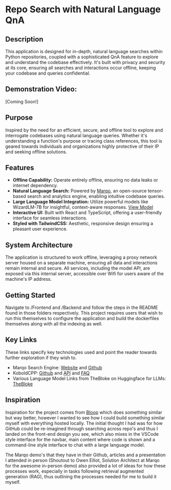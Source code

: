 # Repo Search with Natural Language QnA

## Description

This application is designed for in-depth, natural language searches within Python repositories, coupled with a sophisticated QnA feature to explore and understand the codebase effectively. It's built with privacy and security at its core, ensuring all searches and interactions occur offline, keeping your codebase and queries confidential.

## Demonstration Video:
[Coming Soon!]

## Purpose

Inspired by the need for an efficient, secure, and offline tool to explore and interrogate codebases using natural language queries. Whether it's understanding a function's purpose or tracing class references, this tool is geared towards individuals and organizations highly protective of their IP and seeking offline solutions.

## Features

- **Offline Capability:** Operate entirely offline, ensuring no data leaks or internet dependency.
- **Natural Language Search:** Powered by [Marqo](https://www.marqo.ai), an open-source tensor-based search and analytics engine, enabling intuitive codebase queries.
- **Large Language Model Integration:** Utilize powerful models like WizardLM-7B for insightful, context-aware responses. [View Model](https://huggingface.co/TheBloke/WizardLM-7B-uncensored-GGML)
- **Interactive UI:** Built with React and TypeScript, offering a user-friendly interface for seamless interactions.
- **Styled with TailwindCSS:** Aesthetic, responsive design ensuring a pleasant user experience.

## System Architecture

The application is structured to work offline, leveraging a proxy network server housed on a separate machine, ensuring all data and interactions remain internal and secure. All services, including the model API, are exposed via this internal server, accessible over Wifi for users aware of the machine's IP address.

## Getting Started

Navigate to /Frontend and /Backend and follow the steps in the README found in those folders respectively. This project requires users that wish to run this themselves to configure the application and build the dockerfiles themselves along with all the indexing as well.

## Key Links
These links specify key technologies used and point the reader towards further exploration if they wish to.

* Marqo Search Engine: [Website](https://www.marqo.ai) and [Github](https://github.com/marqo-ai/marqo)
* KoboldCPP: [Github](https://github.com/LostRuins/koboldcpp) and [API](https://lite.koboldai.net/koboldcpp_api#/) and [FAQ](https://github.com/LostRuins/koboldcpp/wiki)
* Various Language Model Links from TheBloke on Huggingface for LLMs: [TheBloke](https://huggingface.co/TheBloke)

## Inspiration
Inspiration for the project comes from [Bloop](https://bloop.ai) which does something similar but way better, however I wanted to see how I could build something similar myself with everything hosted locally. The initial thought I had was for how GitHub could be re-imagined through searching across repo's and thus I landed on the front-end design you see, which also mixes in the VSCode style interface for the navbar, main content where code is shown and a command-line style interface to chat with a large language model.

The Marqo demo's that they have in their Github, articles and a presentation I attended in person (Shoutout to Owen Elliot, Solution Architect at Marqo for the awesome in-person demo) also provided a lot of ideas for how these processes work, especially in tasks following retrieval augmented generation (RAG), thus outlining the processes needed for me to build it myself.
